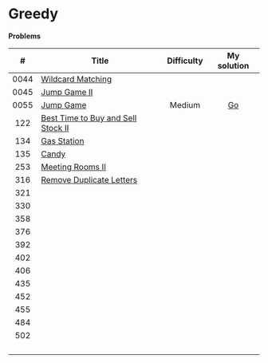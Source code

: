 # Greedy



**Problems**

|  #   | Title                                                        | Difficulty |                         My solution                          |
| :--: | ------------------------------------------------------------ | :--------: | :----------------------------------------------------------: |
| 0044 | [Wildcard Matching](https://leetcode.com/problems/wildcard-matching) |            |                                                              |
| 0045 | [Jump Game II](https://leetcode.com/problems/jump-game-ii)   |            |                                                              |
| 0055 | [Jump Game](https://leetcode.com/problems/jump-game)         |   Medium   | [Go](https://github.com/Apollo4634/LeetCode/blob/master/src/array/solution/JumpGame_55.java) |
| 122  | [Best Time to Buy and Sell Stock II](https://leetcode.com/problems/best-time-to-buy-and-sell-stock-ii) |            |                                                              |
| 134  | [Gas Station](https://leetcode.com/problems/gas-station)     |            |                                                              |
| 135  | [Candy](https://leetcode.com/problems/candy)                 |            |                                                              |
| 253  | [Meeting Rooms II](https://leetcode.com/problems/meeting-rooms-ii) |            |                                                              |
| 316  | [Remove Duplicate Letters](https://leetcode.com/problems/remove-duplicate-letters) |            |                                                              |
| 321  |                                                              |            |                                                              |
| 330  |                                                              |            |                                                              |
| 358  |                                                              |            |                                                              |
| 376  |                                                              |            |                                                              |
| 392  |                                                              |            |                                                              |
| 402  |                                                              |            |                                                              |
| 406  |                                                              |            |                                                              |
| 435  |                                                              |            |                                                              |
| 452  |                                                              |            |                                                              |
| 455  |                                                              |            |                                                              |
| 484  |                                                              |            |                                                              |
| 502  |                                                              |            |                                                              |
|      |                                                              |            |                                                              |
|      |                                                              |            |                                                              |
|      |                                                              |            |                                                              |
|      |                                                              |            |                                                              |

